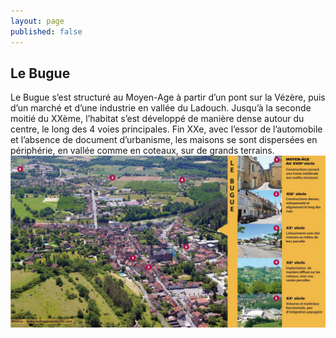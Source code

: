 ```yaml
---
layout: page
published: false
---
```


## Le Bugue

Le Bugue s’est structuré au Moyen-Age à partir d’un pont sur la Vézère, puis d’un marché et d’une industrie en vallée du Ladouch. Jusqu’à la seconde moitié du XXème, l’habitat s’est développé de manière dense autour du centre, le long des 4 voies principales. Fin XXe, avec l’essor de l’automobile et l’absence de document d’urbanisme, les maisons se sont dispersées en périphérie, en vallée comme en coteaux, sur de grands terrains.
![](/data/images/9/histoire/9_HISTOIRE_POPB2.jpg)
